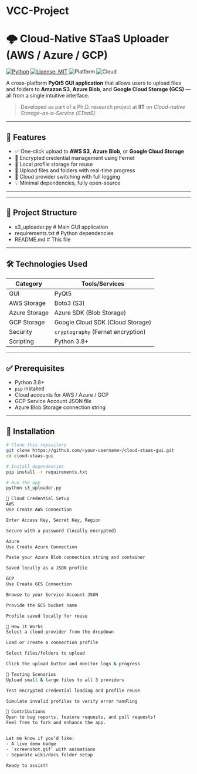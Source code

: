 # VCC-Project
# 🌩️ Cloud-Native STaaS Uploader (AWS / Azure / GCP)

[![Python](https://img.shields.io/badge/python-3.8+-blue.svg)](https://www.python.org/)
[![License: MIT](https://img.shields.io/badge/License-MIT-yellow.svg)](https://opensource.org/licenses/MIT)
![Platform](https://img.shields.io/badge/platform-cross--platform-lightgrey)
![Cloud](https://img.shields.io/badge/cloud-multicloud-success)

A cross-platform **PyQt5 GUI application** that allows users to upload files and folders to **Amazon S3**, **Azure Blob**, and **Google Cloud Storage (GCS)** — all from a single intuitive interface.

> Developed as part of a Ph.D. research project at **IIT** on *Cloud-native Storage-as-a-Service (STaaS)*.

---

## 🚀 Features

- ✅ One-click upload to **AWS S3**, **Azure Blob**, or **Google Cloud Storage**
- 🔐 Encrypted credential management using Fernet
- 💾 Local profile storage for reuse
- 📂 Upload files and folders with real-time progress
- 🔄 Cloud provider switching with full logging
- 💡 Minimal dependencies, fully open-source

---

---

## 📁 Project Structure

- s3_uploader.py # Main GUI application
- requirements.txt # Python dependencies
- README.md # This file


---

## 🛠️ Technologies Used

| Category       | Tools/Services |
|----------------|----------------|
| GUI            | PyQt5          |
| AWS Storage    | Boto3 (S3)     |
| Azure Storage  | Azure SDK (Blob Storage) |
| GCP Storage    | Google Cloud SDK (Cloud Storage) |
| Security       | `cryptography` (Fernet encryption) |
| Scripting      | Python 3.8+    |

---

## ✅ Prerequisites

- Python 3.8+
- `pip` installed
- Cloud accounts for AWS / Azure / GCP
- GCP Service Account JSON file
- Azure Blob Storage connection string

---

## 🔧 Installation

```bash
# Clone this repository
git clone https://github.com/<your-username>/cloud-staas-gui.git
cd cloud-staas-gui

# Install dependencies
pip install -r requirements.txt

# Run the app
python s3_uploader.py

🔐 Cloud Credential Setup
AWS
Use Create AWS Connection

Enter Access Key, Secret Key, Region

Secure with a password (locally encrypted)

Azure
Use Create Azure Connection

Paste your Azure Blob connection string and container

Saved locally as a JSON profile

GCP
Use Create GCS Connection

Browse to your Service Account JSON

Provide the GCS bucket name

Profile saved locally for reuse

🧠 How it Works
Select a cloud provider from the dropdown

Load or create a connection profile

Select files/folders to upload

Click the upload button and monitor logs & progress

🧪 Testing Scenarios
Upload small & large files to all 3 providers

Test encrypted credential loading and profile reuse

Simulate invalid profiles to verify error handling

🙌 Contributions
Open to bug reports, feature requests, and pull requests!
Feel free to fork and enhance the app.


Let me know if you’d like:
- A live demo badge  
- `screenshot.gif` with animations  
- Separate wiki/docs folder setup

Ready to assist!
